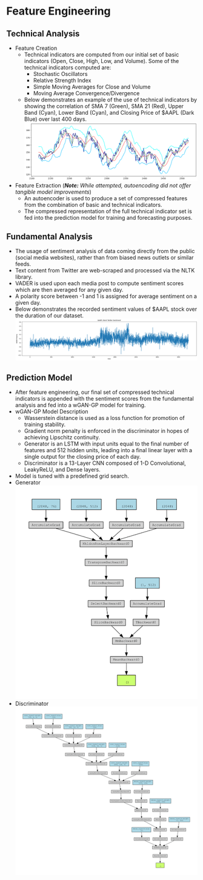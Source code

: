 # Feature Engineering
## Technical Analysis
- Feature Creation
    - Technical indicators are computed from our initial set of basic indicators (Open, Close, High, Low, and Volume). Some of the technical indicators computed are:
        - Stochastic Oscillators
        - Relative Strength Index
        - Simple Moving Averages for Close and Volume
        - Moving Average Convergence/Divergence
    - Below demonstrates an example of the use of technical indicators by showing the correlation of SMA 7 (Green), SMA 21 (Red), Upper Band (Cyan), Lower Band (Cyan), and Closing Price of $AAPL (Dark Blue) over last 400 days.
    ![Correlation of Techinical Indicators](TechnicalIndicatorCorrelation.png)
- Feature Extraction (***Note:*** *While attempted, autoencoding did not offer tangible model improvements*)
    - An autoencoder is used to produce a set of compressed features from the combination of basic and technical indicators.
    - The compressed representation of the full technical indicator set is fed into the prediction model for training and forecasting purposes.
## Fundamental Analysis
 - The usage of sentiment analysis of data coming directly from the public (social media websites), rather than from biased news outlets or similar feeds.
 - Text content from Twitter are web-scraped and processed via the NLTK library.
 - VADER is used upon each media post to compute sentiment scores which are then averaged for any given day.
 - A polarity score between -1 and 1 is assigned for average sentiment on a given day.
 - Below demonstrates the recorded sentiment values of $AAPL stock over the duration of our dataset.
 ![Sentiment Analysis Results](SentimentAnalysisResults.png)
 ## Prediction Model
 - After feature engineering, our final set of compressed technical indicators is appended with the sentiment scores from the fundamental analysis and fed into a wGAN-GP model for training.
 - wGAN-GP Model Description
    - Wasserstein distance is used as a loss function for promotion of training stability.
    - Gradient norm penalty is enforced in the discriminator in hopes of achieving Lipschitz continuity.
    - Generator is an LSTM with input units equal to the final number of features and 512 hidden units, leading into a final linear layer with a single output for the closing price of each day.
    - Discriminator is a 13-Layer CNN composed of 1-D Convolutional, LeakyReLU, and Dense layers.
- Model is tuned with a predefined grid search.
- Generator
![Generator](./3-day/visuals_withSentiment/3day_generatorArch-1.png)
- Discriminator
![Discriminator](./3-day/visuals_withSentiment/3day_discriminatorArch-1.png)





